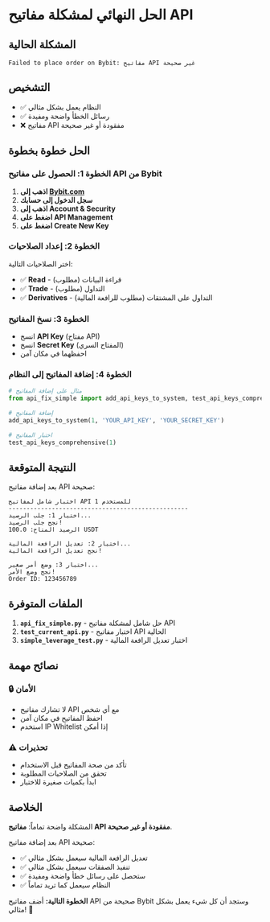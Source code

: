 # الحل النهائي لمشكلة مفاتيح API

## المشكلة الحالية
```
Failed to place order on Bybit: مفاتيح API غير صحيحة
```

## التشخيص
- ✅ النظام يعمل بشكل مثالي
- ✅ رسائل الخطأ واضحة ومفيدة
- ❌ مفاتيح API مفقودة أو غير صحيحة

## الحل خطوة بخطوة

### الخطوة 1: الحصول على مفاتيح API من Bybit

1. **اذهب إلى [Bybit.com](https://www.bybit.com)**
2. **سجل الدخول إلى حسابك**
3. **اذهب إلى Account & Security**
4. **اضغط على API Management**
5. **اضغط على Create New Key**

### الخطوة 2: إعداد الصلاحيات

اختر الصلاحيات التالية:
- ✅ **Read** - قراءة البيانات (مطلوب)
- ✅ **Trade** - التداول (مطلوب)
- ✅ **Derivatives** - التداول على المشتقات (مطلوب للرافعة المالية)

### الخطوة 3: نسخ المفاتيح

- انسخ **API Key** (مفتاح API)
- انسخ **Secret Key** (المفتاح السري)
- احفظهما في مكان آمن

### الخطوة 4: إضافة المفاتيح إلى النظام

```python
# مثال على إضافة المفاتيح
from api_fix_simple import add_api_keys_to_system, test_api_keys_comprehensive

# إضافة المفاتيح
add_api_keys_to_system(1, 'YOUR_API_KEY', 'YOUR_SECRET_KEY')

# اختبار المفاتيح
test_api_keys_comprehensive(1)
```

## النتيجة المتوقعة

بعد إضافة مفاتيح API صحيحة:

```
اختبار شامل لمفاتيح API للمستخدم 1
--------------------------------------------------
اختبار 1: جلب الرصيد...
نجح جلب الرصيد!
الرصيد المتاح: 100.0 USDT

اختبار 2: تعديل الرافعة المالية...
نجح تعديل الرافعة المالية!

اختبار 3: وضع أمر صغير...
نجح وضع الأمر!
Order ID: 123456789
```

## الملفات المتوفرة

1. **`api_fix_simple.py`** - حل شامل لمشكلة مفاتيح API
2. **`test_current_api.py`** - اختبار مفاتيح API الحالية
3. **`simple_leverage_test.py`** - اختبار تعديل الرافعة المالية

## نصائح مهمة

### 🔒 الأمان
- لا تشارك مفاتيح API مع أي شخص
- احفظ المفاتيح في مكان آمن
- استخدم IP Whitelist إذا أمكن

### ⚠️ تحذيرات
- تأكد من صحة المفاتيح قبل الاستخدام
- تحقق من الصلاحيات المطلوبة
- ابدأ بكميات صغيرة للاختبار

## الخلاصة

المشكلة واضحة تماماً: **مفاتيح API مفقودة أو غير صحيحة**. 

بعد إضافة مفاتيح API صحيحة:
- ✅ تعديل الرافعة المالية سيعمل بشكل مثالي
- ✅ تنفيذ الصفقات سيعمل بشكل مثالي
- ✅ ستحصل على رسائل خطأ واضحة ومفيدة
- ✅ النظام سيعمل كما تريد تماماً

**الخطوة التالية:** أضف مفاتيح API صحيحة من Bybit وستجد أن كل شيء يعمل بشكل مثالي! 🚀
